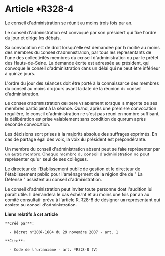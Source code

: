 # Article *R328-4

Le conseil d'administration se réunit au moins trois fois par an. 

Le conseil d'administration est convoqué par son président qui fixe l'ordre du jour et dirige les débats. 

Sa convocation est de droit lorsqu'elle est demandée par la moitié au moins des membres du conseil d'administration, par tous
les représentants de l'une des collectivités membres du conseil d'administration ou par le préfet des Hauts-de-Seine. La
demande écrite est adressée au président, qui convoque le conseil d'administration dans un délai qui ne peut être inférieur à
quinze jours.

L'ordre du jour des séances doit être porté à la connaissance des membres du conseil au moins dix jours avant la date de la
réunion du conseil d'administration. 

Le conseil d'administration délibère valablement lorsque la majorité de ses membres participent à la séance. Quand, après une
première convocation régulière, le conseil d'administration ne s'est pas réuni en nombre suffisant, la délibération est prise
valablement sans condition de quorum après seconde convocation. 

Les décisions sont prises à la majorité absolue des suffrages exprimés. En cas de partage égal des voix, la voix du président
est prépondérante. 

Un membre du conseil d'administration absent peut se faire représenter par un autre membre. Chaque membre du conseil
d'administration ne peut représenter qu'un seul de ses collègues. 

Le directeur de l'Etablissement public de gestion et le directeur de l'établissement public pour l'aménagement de la région
dite de " La Défense " assistent au conseil d'administration. 

Le conseil d'administration peut inviter toute personne dont l'audition lui paraît utile. Il demandera le cas échéant et au
moins une fois par an au comité consultatif prévu à l'article R. 328-8 de désigner un représentant qui assiste au conseil
d'administration.

**Liens relatifs à cet article**

	**Créé par**:

	  - Décret n°2007-1684 du 29 novembre 2007 - art. 1

	**Cite**:

	  - Code de l'urbanisme - art. *R328-8 (V)

